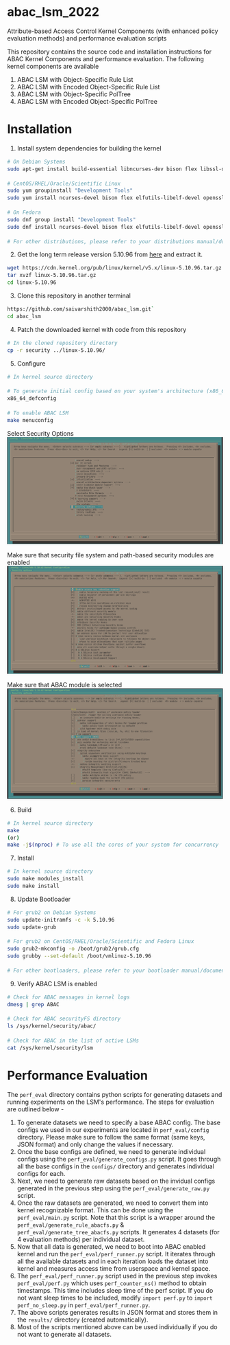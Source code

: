 # abac_lsm_2022
Attribute-based Access Control Kernel Components (with enhanced policy evaluation methods) and performance evaluation scripts

This repository contains the source code and installation instructions for ABAC Kernel Components and performance evaluation.
The following kernel components are available
1. ABAC LSM with Object-Specific Rule List
2. ABAC LSM with Encoded Object-Specific Rule List
3. ABAC LSM with Object-Specific PolTree
4. ABAC LSM with Encoded Object-Specific PolTree


# Installation
1. Install system dependencies for building the kernel
```bash
# On Debian Systems
sudo apt-get install build-essential libncurses-dev bison flex libssl-dev libelf-dev

# CentOS/RHEL/Oracle/Scientific Linux
sudo yum groupinstall "Development Tools"
sudo yum install ncurses-devel bison flex elfutils-libelf-devel openssl-devel

# On Fedora
sudo dnf group install "Development Tools"
sudo dnf install ncurses-devel bison flex elfutils-libelf-devel openssl-devel

# For other distributions, please refer to your distributions manual/documentation
```

2. Get the long term release version 5.10.96 from [here](https://cdn.kernel.org/pub/linux/kernel/v5.x/linux-5.10.96.tar.gz) and extract it.
```bash
wget https://cdn.kernel.org/pub/linux/kernel/v5.x/linux-5.10.96.tar.gz
tar xvzf linux-5.10.96.tar.gz
cd linux-5.10.96
```

3. Clone this repository in another terminal
```bash
https://github.com/saivarshith2000/abac_lsm.git`
cd abac_lsm
```

4. Patch the downloaded kernel with code from this repository
```bash
# In the cloned repository directory
cp -r security ../linux-5.10.96/
```

5. Configure
```bash
# In kernel source directory

# To generate initial config based on your system's architecture (x86_64 here)
x86_64_defconfig

# To enable ABAC LSM
make menuconfig
```
Select Security Options
![Select Security Options](images/s1.png "Select Security Options")

Make sure that security file system and path-based security modules are enabled
![Make sure that security file system and path-based security modules are enabled](images/s2.png "Make sure that security file system and path-based security modules are enabled")

Make sure that ABAC module is selected
![Make sure that ABAC module is selected](images/s3.png "Make sure that ABAC module is selected")


6. Build
```bash
# In kernel source directory
make
(or)
make -j$(nproc) # To use all the cores of your system for concurrency
```

7. Install
```bash
# In kernel source directory
sudo make modules_install
sudo make install
```

8. Update Bootloader
```bash
# For grub2 on Debian Systems
sudo update-initramfs -c -k 5.10.96
sudo update-grub

# For grub2 on CentOS/RHEL/Oracle/Scientific and Fedora Linux
sudo grub2-mkconfig -o /boot/grub2/grub.cfg
sudo grubby --set-default /boot/vmlinuz-5.10.96

# For other bootloaders, please refer to your bootloader manual/documentation
```

9. Verify ABAC LSM is enabled
```bash
# Check for ABAC messages in kernel logs
dmesg | grep ABAC 

# Check for ABAC securityFS directory
ls /sys/kernel/security/abac/

# Check for ABAC in the list of active LSMs
cat /sys/kernel/security/lsm
```

# Performance Evaluation
The `perf_eval` directory contains python scripts for generating datasets and running experiments on the LSM's performance. The steps for evaluation are outlined below - 
1. To generate datasets we need to specify a base ABAC config. The base configs we used in our experiments are located in `perf_eval/config` directory. Please make sure to follow the same format (same keys, JSON format) and only change the values if necessary.
2. Once the base configs are defined, we need to generate individual configs using the `perf_eval/generate_configs.py` script. It goes through all the base configs in the `configs/` directory and generates individual configs for each.
3. Next, we need to generate raw datasets based on the invidual configs generated in the previous step using the `perf_eval/generate_raw.py` script.
4. Once the raw datasets are generated, we need to convert them into kernel recognizable format. This can be done using the `perf_eval/main.py` script. Note that this script is a wrapper around the `perf_eval/generate_rule_abacfs.py` & `perf_eval/generate_tree_abacfs.py` scripts. It generates 4 datasets (for 4 evaluation methods) per individual dataset.
5. Now that all data is generated, we need to boot into ABAC enabled kernel and run the `perf_eval/perf_runner.py` script. It iterates through all the available datasets and in each iteration loads the dataset into kernel and measures access time from userspace and kernel space.
6. The `perf_eval/perf_runner.py` script used in the previous step invokes `perf_eval/perf.py` which uses `perf_counter_ns()` method to obtain timestamps. This time includes sleep time of the perf script. If you do not want sleep times to be included, modify `import perf.py` to `import perf_no_sleep.py` in `perf_eval/perf_runner.py`.
7. The above scripts generates results in JSON format and stores them in the `results/` directory (created automatically).
8. Most of the scripts mentioned above can be used individually if you do not want to generate all datasets.